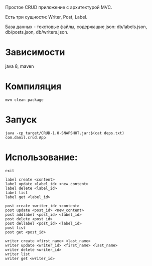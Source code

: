 Простое CRUD приложение с архитектурой MVC.

Есть три сущности: Writer, Post, Label.

База данных - текстовые файлы, содержащие json: db/labels.json, db/posts.json, db/writers.json.

# Зависимости
java 8, maven
# Компиляция
`mvn clean package`
# Запуск
`java -cp target/CRUD-1.0-SNAPSHOT.jar:$(cat deps.txt) com.danil.crud.App`

# Использование:
```help
exit

label create <content>
label update <label_id> <new_content>
label delete <label_id>
label list
label get <label_id>

post create <writer_id> <content>
post update <post_id> <new_content>
post addlabel <post_id> <label_id>
post delete <post_id>
post dellabel <post_id> <label_id>
post list
post get <post_id>

writer create <first_name> <last_name>
writer update <writer_id> <first_name> <last_name>
writer delete <writer_id>
writer list
writer get <writer_id>
```

